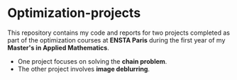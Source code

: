# Optimization-projects
This repository contains my code and reports for two projects completed as part of the optimization courses at **ENSTA Paris** during the first year of my **Master's in Applied Mathematics**.

- One project focuses on solving the **chain problem**.
- The other project involves **image deblurring**.
